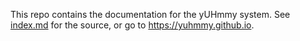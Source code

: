 This repo contains the documentation for the yUHmmy system. See [index.md](https://github.com/yuhmmy/yuhmmy.github.io/blob/master/index.md) for the source, or go to https://yuhmmy.github.io.
